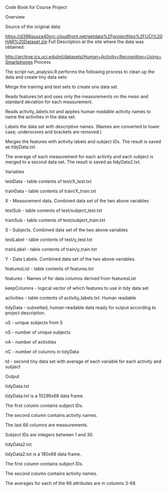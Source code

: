 
Code Book for Course Project

Overview

Source of the original data:

https://d396qusza40orc.cloudfront.net/getdata%2Fprojectfiles%2FUCI%20HAR%20Dataset.zip
Full Description at the site where the data was obtained:

http://archive.ics.uci.edu/ml/datasets/Human+Activity+Recognition+Using+Smartphones
Process

The script run_analysis.R performs the following process to clean up the data and create tiny data sets:

Merge the training and test sets to create one data set.

Reads features.txt and uses only the measurements on the mean and standard deviation for each measurement.

Reads activity_labels.txt and applies human readable activity names to name the activities in the data set.

Labels the data set with descriptive names. (Names are converted to lower case; underscores and brackets are removed.)

Merges the features with activity labels and subject IDs. The result is saved as tidyData.txt.

The average of each measurement for each activity and each subject is merged to a second data set. The result is saved as tidyData2.txt.

Variables

testData - table contents of test/X_test.txt

trainData - table contents of train/X_train.txt

X - Measurement data. Combined data set of the two above variables

testSub - table contents of test/subject_test.txt

trainSub - table contents of test/subject_train.txt

S - Subjects. Combined data set of the two above variables

testLabel - table contents of test/y_test.txt

trainLabel - table contents of train/y_train.txt

Y - Data Labels. Combined data set of the two above variables.

featuresList - table contents of features.txt

features - Names of for data columns derived from featuresList

keepColumns - logical vector of which features to use in tidy data set

activities - table contents of activity_labels.txt. Human readable

tidyData - subsetted, human-readable data ready for output according to project description.

uS - unique subjects from S

nS - number of unique subjects

nA - number of activities

nC - number of columns in tidyData

td - second tiny data set with average of each variable for each activity and subject

Output

tidyData.txt

tidyData.txt is a 10299x68 data frame.

The first column contains subject IDs.

The second column contains activity names.

The last 66 columns are measurements.

Subject IDs are integers between 1 and 30.

tidyData2.txt

tidyData2.txt is a 180x68 data frame.

The first column contains subject IDs.

The second column contains activity names.

The averages for each of the 66 attributes are in columns 3-68.

